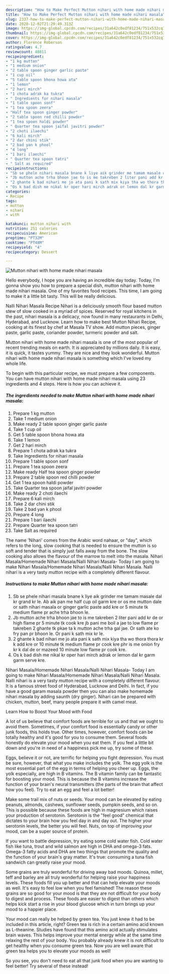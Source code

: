 ```yaml
---
description: "How to Make Perfect Mutton nihari with home made nihari masala"
title: "How to Make Perfect Mutton nihari with home made nihari masala"
slug: 2337-how-to-make-perfect-mutton-nihari-with-home-made-nihari-masala
date: 2020-12-02T21:29:49.313Z
image: https://img-global.cpcdn.com/recipes/31a642c0edf81234/751x532cq70/mutton-nihari-with-home-made-nihari-masala-recipe-main-photo.jpg
thumbnail: https://img-global.cpcdn.com/recipes/31a642c0edf81234/751x532cq70/mutton-nihari-with-home-made-nihari-masala-recipe-main-photo.jpg
cover: https://img-global.cpcdn.com/recipes/31a642c0edf81234/751x532cq70/mutton-nihari-with-home-made-nihari-masala-recipe-main-photo.jpg
author: Florence Roberson
ratingvalue: 4.7
reviewcount: 40811
recipeingredient:
- "1 kg mutton"
- "1 medium onion"
- "2 table spoon ginger garlic paste"
- "1 cup oil"
- "5 table spoon bhona howa ata"
- "1 lemon"
- "2 hari mirch"
- "1 chota adrak ka tukra"
- " Ingredients for nihari masala"
- "1 table spoon sonf"
- "1 tea spoon zeera"
- "Half tea spoon ginger powder"
- "2 table spoon red chilli powder"
- "1 tea spoon haldi powder"
- " Quarter tea spoon jaifal javitri powder"
- "2 choti ilaechi"
- "6 kali mirch"
- "2 dar chini stik"
- "2 bad yan k phool"
- "4 long"
- "1 bari ilaechi"
- " Quarter tea spoon tatri"
- " Salt as required"
recipeinstructions:
- "Sb se phele nihari masala bnane k liye aik grinder me tamam masale dal kr grand kr le. Ab aik pan me half cup oil garm kre or os me mutton dale or sath nihari masala or ginger garlic paste add kre or 5 minute tk medium flame pr ache trha bhoon le."
- "Jb mutton ache trha bhoon jae to is me takreben 2 liter pani add kr de or high flame pr 5 minute tk cook kre jb pani me boil a jae to low flame pr takreben 2 ghante tk pkae ta k mutton ache trha gal jae. Or sath ate ko fry pan pr bhoon le. Or pani k sath mix kr le."
- "2 ghante k bad nihari me jo ata pani k sath mix kiya tha wo thora thora kr k add kre or 10 minute tk medium flame pr cook kre phr is me onion fry kr k dal de or mazeed 10 minute low flame pr cook kre."
- "Os k bad dish me nikal kr oper hari mirch adrak or lemon dal kr garm garm serve kre."
categories:
- Recipe
tags:
- mutton
- nihari
- with

katakunci: mutton nihari with 
nutrition: 251 calories
recipecuisine: American
preptime: "PT32M"
cooktime: "PT48M"
recipeyield: "4"
recipecategory: Dessert

---
```



![Mutton nihari with home made nihari masala](https://img-global.cpcdn.com/recipes/31a642c0edf81234/751x532cq70/mutton-nihari-with-home-made-nihari-masala-recipe-main-photo.jpg)

Hello everybody, I hope you are having an incredible day today. Today, I'm gonna show you how to prepare a special dish, mutton nihari with home made nihari masala. One of my favorites food recipes. This time, I am going to make it a little bit tasty. This will be really delicious.

Nalli Nihari Masala Recipe Nihari is a deliciously smooth flour based mutton stew of slow cooked in a myriad of spices. Reserved for royal kitchens in the past, nihari masala is a delicacy, now found in many restaurants in Delhi, Hyderabad, and Lucknow. Learn how to make best Mutton Nihari Recipe, cooking at its finest by chef at Masala TV show. Add mutton pieces, ginger paste, garlic paste, coriander powder, turmeric powder and salt.

Mutton nihari with home made nihari masala is one of the most popular of recent trending meals on earth. It is appreciated by millions daily. It is easy, it is quick, it tastes yummy. They are nice and they look wonderful. Mutton nihari with home made nihari masala is something which I've loved my whole life.


To begin with this particular recipe, we must prepare a few components. You can have mutton nihari with home made nihari masala using 23 ingredients and 4 steps. Here is how you can achieve it.

<!--inarticleads1-->

##### The ingredients needed to make Mutton nihari with home made nihari masala:

1. Prepare 1 kg mutton
1. Take 1 medium onion
1. Make ready 2 table spoon ginger garlic paste
1. Take 1 cup oil
1. Get 5 table spoon bhona howa ata
1. Take 1 lemon
1. Get 2 hari mirch
1. Prepare 1 chota adrak ka tukra
1. Take  Ingredients for nihari masala
1. Prepare 1 table spoon sonf
1. Prepare 1 tea spoon zeera
1. Make ready Half tea spoon ginger powder
1. Prepare 2 table spoon red chilli powder
1. Get 1 tea spoon haldi powder
1. Take  Quarter tea spoon jaifal javitri powder
1. Make ready 2 choti ilaechi
1. Prepare 6 kali mirch
1. Take 2 dar chini stik
1. Take 2 bad yan k phool
1. Prepare 4 long
1. Prepare 1 bari ilaechi
1. Prepare  Quarter tea spoon tatri
1. Take  Salt as required


The name &#39;Nihari&#39; comes from the Arabic word nahaar, or &#34;day&#34;, which refers to the long, slow cooking that is needed to ensure the mutton is so soft and tender that is simply just falls away from the bone. The slow cooking also allows the flavour of the marrow to melt into the masala. Nihari Masala/Homemade Nihari Masala/Nalli Nihari Masala- Today I am going to make Nihari Masala/Homemade Nihari Masala/Nalli Nihari Masala. Nalli nihari is a very tasty mutton recipe with a completely different flavour. 

<!--inarticleads2-->

##### Instructions to make Mutton nihari with home made nihari masala:

1. Sb se phele nihari masala bnane k liye aik grinder me tamam masale dal kr grand kr le. Ab aik pan me half cup oil garm kre or os me mutton dale or sath nihari masala or ginger garlic paste add kre or 5 minute tk medium flame pr ache trha bhoon le.
1. Jb mutton ache trha bhoon jae to is me takreben 2 liter pani add kr de or high flame pr 5 minute tk cook kre jb pani me boil a jae to low flame pr takreben 2 ghante tk pkae ta k mutton ache trha gal jae. Or sath ate ko fry pan pr bhoon le. Or pani k sath mix kr le.
1. 2 ghante k bad nihari me jo ata pani k sath mix kiya tha wo thora thora kr k add kre or 10 minute tk medium flame pr cook kre phr is me onion fry kr k dal de or mazeed 10 minute low flame pr cook kre.
1. Os k bad dish me nikal kr oper hari mirch adrak or lemon dal kr garm garm serve kre.


Nihari Masala/Homemade Nihari Masala/Nalli Nihari Masala- Today I am going to make Nihari Masala/Homemade Nihari Masala/Nalli Nihari Masala. Nalli nihari is a very tasty mutton recipe with a completely different flavour. It is a famous street food of Hyderabad, Lucknow and Delhi. In fact, if you have a good garam masala powder then you can also make homemade nihari masala by adding saunth (dry ginger). Nihari can be prepared with chicken, mutton, beef, many people prepare it with camel meat. 

Learn How to Boost Your Mood with Food


A lot of us believe that comfort foods are terrible for us and that we ought to avoid them. Sometimes, if your comfort food is essentially candy or other junk foods, this holds true. Other times, however, comfort foods can be totally healthy and it's good for you to consume them. Several foods honestly do elevate your mood when you eat them. If you feel a little bit down and you're in need of a happiness pick me up, try some of these.

Eggs, believe it or not, are terrific for helping you fight depression. You must be sure, however, that what you make includes the yolk. The egg yolk is the most essential part of the egg in terms of helping you cheer up. Eggs, the yolk especially, are high in B vitamins. The B vitamin family can be fantastic for boosting your mood. This is because the B vitamins increase the function of your brain's neural transmitters (the parts of the brain that affect how you feel). Try to eat an egg and feel a lot better!

Make some trail mix of nuts or seeds. Your mood can be elevated by eating peanuts, almonds, cashews, sunflower seeds, pumpkin seeds, and so on. This is possible because these foods are high in magnesium which raises your production of serotonin. Serotonin is the "feel good" chemical that dictates to your brain how you feel day in and day out. The higher your serotonin levels, the better you will feel. Nuts, on top of improving your mood, can be a super source of protein.

If you want to battle depression, try eating some cold water fish. Cold water fish like tuna, trout and wild salmon are high in DHA and omega-3 fats. Omega-3 fatty acids and DHA are two things that promote the quality and the function of your brain's gray matter. It's true: consuming a tuna fish sandwich can greatly raise your mood. 

Some grains are truly wonderful for driving away bad moods. Quinoa, millet, teff and barley are all truly wonderful for helping raise your happiness levels. These foods fill you up better and that can help elevate your moods as well. It's easy to feel low when you feel famished! The reason these grains are so good for your mood is that they are not difficult for your body to digest and process. These foods are easier to digest than others which helps kick start a rise in your blood glucose which in turn brings up your mood to a happier place.

Your mood can really be helped by green tea. You just knew it had to be included in this article, right? Green tea is rich in a certain amino acid known as L-theanine. Studies have found that this amino acid actually stimulates brain waves. This helps improve your mental energy while at the same time relaxing the rest of your body. You probably already knew it is not difficult to get healthy when you consume green tea. Now you are well aware that green tea helps you to elevate your moods as well!

So you see, you don't need to eat all that junk food when you are wanting to feel better! Try several of these instead!

